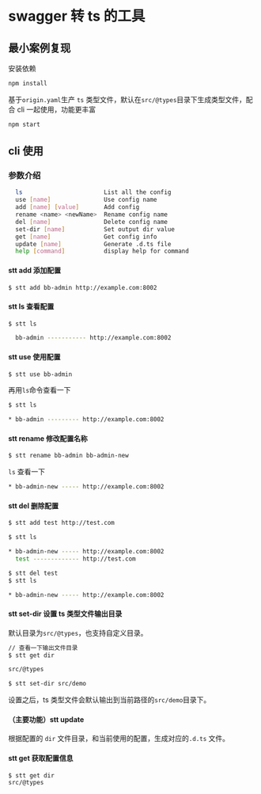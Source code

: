 # swagger 转 ts 的工具

## 最小案例复现

安装依赖

```bash
npm install
```

基于`origin.yaml`生产 `ts` 类型文件，默认在`src/@types`目录下生成类型文件，配合 cli 一起使用，功能更丰富

```bash
npm start
```

## cli 使用

### 参数介绍

```bash
  ls                       List all the config
  use [name]               Use config name
  add [name] [value]       Add config
  rename <name> <newName>  Rename config name
  del [name]               Delete config name
  set-dir [name]           Set output dir value
  get [name]               Get config info
  update [name]            Generate .d.ts file
  help [command]           display help for command
```

#### stt add 添加配置

```bash
$ stt add bb-admin http://example.com:8002
```

#### stt ls 查看配置

```bash
$ stt ls

  bb-admin ----------- http://example.com:8002
```

#### stt use 使用配置

```bash
$ stt use bb-admin

```

再用`ls`命令查看一下

```bash
$ stt ls

* bb-admin --------- http://example.com:8002
```

#### stt rename 修改配置名称

```bash
$ stt rename bb-admin bb-admin-new
```

`ls` 查看一下

```bash
* bb-admin-new ----- http://example.com:8002
```

#### stt del 删除配置

```bash
$ stt add test http://test.com

$ stt ls

* bb-admin-new ----- http://example.com:8002
  test ------------- http://test.com

$ stt del test
$ stt ls

* bb-admin-new ----- http://example.com:8002
```

#### stt set-dir 设置 ts 类型文件输出目录

默认目录为`src/@types`，也支持自定义目录。

```bash
// 查看一下输出文件目录
$ stt get dir

src/@types

$ stt set-dir src/demo

```

设置之后，ts 类型文件会默认输出到当前路径的`src/demo`目录下。

#### （主要功能）stt update

根据配置的 `dir` 文件目录，和当前使用的配置，生成对应的`.d.ts` 文件。

#### stt get 获取配置信息

```bash
$ stt get dir
src/@types
```
